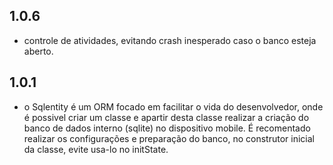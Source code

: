 ## 1.0.6
* controle de atividades, evitando crash inesperado caso o banco esteja aberto.

## 1.0.1
* o Sqlentity é um ORM focado em facilitar o vida do desenvolvedor, onde é possivel criar um classe e apartir desta classe realizar a criação do banco de dados interno (sqlite) no dispositivo mobile.
  É recomentado realizar os configurações e preparação do banco, no construtor inicial da classe, evite usa-lo no initState.

